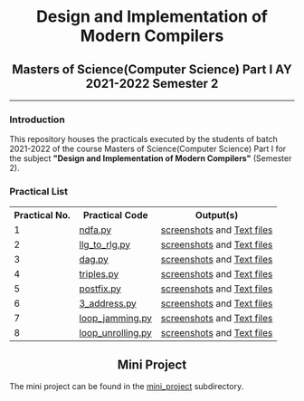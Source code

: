 # <center>Design and Implementation of Modern Compilers </center>

## <center>Masters of Science(Computer Science) Part I AY 2021-2022 Semester 2</center>

---

### Introduction

This repository houses the practicals executed by the students of batch 2021-2022 of the course Masters of Science(Computer Science) Part I for the subject **"Design and Implementation of Modern Compilers"** (Semester 2).


### Practical List
<table>
    <tr>
        <th>Practical No.</th>
        <th>Practical Code</th>
        <th>Output(s)</th>
    </tr>
    <tr>
        <td>1</td>
        <td><a href = "src/ndfa.py">ndfa.py</a></td>
        <td><a href = "output/screenshots/Practical 1">screenshots</a> and <a href = "output/text_files/Practical 1">Text files</a></td>
    </tr>
    <tr>
        <td>2</td>
        <td><a href = "src/llg_to_rlg.py">llg_to_rlg.py</a></td>
        <td><a href = "output/screenshots/Practical 2">screenshots</a> and <a href = "output/text_files/Practical 2">Text files</a></td>
    </tr>
    <tr>
        <td>3</td>
        <td><a href = "src/dag.py">dag.py</a></td>
        <td><a href = "output/screenshots/Practical 3">screenshots</a> and <a href = "output/text_files/Practical 3">Text files</a></td>
    </tr>
    <tr>
        <td>4</td>
        <td><a href = "src/triples.py">triples.py</a></td>
        <td><a href = "output/screenshots/Practical 4">screenshots</a> and <a href = "output/text_files/Practical 4">Text files</a></td>
    </tr>
    <tr>
        <td>5</td>
        <td><a href = "src/postfix.py">postfix.py</a></td>
        <td><a href = "output/screenshots/Practical 5">screenshots</a> and <a href = "output/text_files/Practical 5">Text files</a></td>
    </tr>
    <tr>
        <td>6</td>
        <td><a href = "src/3_address.py">3_address.py</a></td>
        <td><a href = "output/screenshots/Practical 6">screenshots</a> and <a href = "output/text_files/Practical 6">Text files</a></td>
    </tr>
    <tr>
        <td>7</td>
        <td><a href = "src/loop_jamming.py">loop_jamming.py</a></td>
        <td><a href = "output/screenshots/Practical 7">screenshots</a> and <a href = "output/text_files/Practical 7">Text files</a></td>
    </tr>
    <tr>
        <td>8</td>
        <td><a href = "src/loop_unrolling.py">loop_unrolling.py</a></td>
        <td><a href = "output/screenshots/Practical 8">screenshots</a> and <a href = "output/text_files/Practical 8">Text files</a></td>
    </tr>
</table>



## <center> Mini Project </center>

The mini project can be found in the [mini_project](./mini_project) subdirectory.